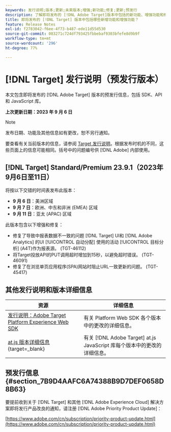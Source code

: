 ```yaml
---
keywords: 发行说明;版本;更新;未来版本;增强;新功能;修复;更新;预发行
description: 了解即将发布的 [!DNL Adobe Target]版本中包括的新功能、增强功能和修复，包括 SDK、API 和 JavaScript 库。
title: 即将发布的 [!DNL Target] 版本中包括哪些新增功能和增强功能？
feature: Release Notes
exl-id: f2783042-f6ee-4f73-b487-ede11d55d530
source-git-commit: 083271c724df793425fbbebaf9303bfefe8d9b9f
workflow-type: tm+mt
source-wordcount: '296'
ht-degree: 77%

---
```


# [!DNL Target] 发行说明（预发行版本）

本文包含即将发布的 [!DNL Adobe Target] 版本的预发行信息，包括 SDK、API 和 JavaScript 库。

**上次更新日期：2023 年 9 月 6 日**

>[!NOTE]
>
>发布日期、功能及其他信息如有更改，恕不另行通知。
>
>要查看有关当前版本的信息，请参阅 [Target 发行说明](release-notes.md)。根据发布时机的不同，这些页面上的信息可能相同。括号中的问题编号供 [!DNL Adobe] 内部使用。

## [!DNL Target] Standard/Premium 23.9.1（2023年9月6日至11日）

将按以下交错的时间表发布此版本：

* **9 月 6 日**：美洲区域
* **9 月 7 日**：欧洲、中东和非洲 (EMEA) 区域
* **9 月 11 日**：亚太 (APAC) 区域

此版本包含以下增强和修复：

* 修复了导致中报表数据不一致的问题 [!DNL Target] UI和 [!DNL Adobe Analytics] 的UI [!UICONTROL 自动分配] 使用的活动 [!UICONTROL 目标分析] (A4T)作为报表源。 (TGT-46112)
* 将Target投放API的PUT调用超时增加到15秒，以避免超时错误。 (TGT-46091)
* 修复了在浏览单页应用程序(SPA)网站时阻止URL一致更新的问题。 (TGT-45417)

## 其他发行说明和版本详细信息

| 资源 | 详细信息 |
|--- |--- |
| [发行说明：Adobe Target Platform Experience Web SDK](https://experienceleague.adobe.com/docs/experience-platform/edge/release-notes.html?lang=zh-Hans) | 有关 Platform Web SDK 各个版本中的更改的详细信息。 |
| [at.js 版本详细信息](https://experienceleague.corp.adobe.com/docs/target-dev/developer/client-side/at-js-implementation/target-atjs-versions.html){target=_blank} | 有关 [!DNL Adobe Target] at.js JavaScript 库每个版本中的更改的详细信息。 |

## 预发行信息 {#section_7B9D4AAFC6A74388B9D7DEF0658D8B63}

要提前收到关于 [!DNL Target] 和其他 [!DNL Adobe Experience Cloud] 解决方案即将发行产品改良的通知，请注册 [!DNL Adobe Priority Product Update]：

[https://www.adobe.com/cn/subscription/priority-product-update.html](https://www.adobe.com/cn/subscription/priority-product-update.html)
